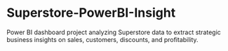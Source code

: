 # Superstore-PowerBI-Insight
Power BI dashboard project analyzing Superstore data to extract strategic business insights on sales, customers, discounts, and profitability.
